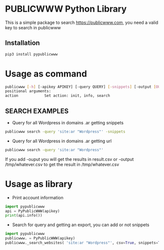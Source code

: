 PUBLICWWW Python Library   
========================

This is a simple package to search https://publicwww.com, you need a valid key to search in publicwww

Installation
------------

```bash
pip3 install pypublicwww
```

Usage as command
================

```bash
publicwww [-h] [-apikey APIKEY] [-query QUERY] [-snippets] [-output [OUTPUT]] action
positional arguments:
action            Set action: init, info, search
```

SEARCH EXAMPLES
---------------

* Query for all Wordpress in domains .ar getting snippets

```bash
publicwww search -query 'site:ar "Wordpress"' -snippets
```

* Query for all Wordpress in domains .ar getting url

```bash
publicwww search -query 'site:ar "Wordpress"' 
```
If you add -ouput you will get the results in result.csv or -output /tmp/whatever.csv to get the result in /tmp/whatever.csv 

Usage as library
================

* Print account information

```python
import pypublicwww
api = PyPublicWWW(apikey)
print(api.info())
```

* Search for query and getting an export, you can add or not snippets

```python
import pypublicwww
publicwww. = PyPublicWWW(apikey)
publicwww._search_websites( 'site:ar "Wordpress"', csv=True, snippets=True)
```
